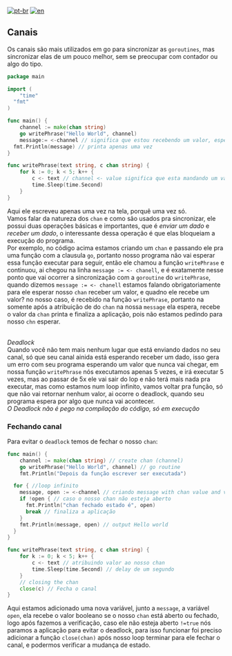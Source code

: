 [![pt-br](https://img.shields.io/badge/language-pt--br-green.svg)](https://github.com/kauemurakami/go-channels/blob/main/README.pt-br.md)
[![en](https://img.shields.io/badge/language-en-orange.svg)](https://github.com/kauemurakami/go-channels/blob/main/README.md)

## Canais
Os canais são mais utilizados em go para sincronizar as ```goroutines```, mas sincronizar elas de um pouco melhor, sem se preocupar com contador ou algo do tipo.  
```go
package main

import (
	"time"
  "fmt"
)

func main() {
	channel := make(chan string)
	go writePhrase("Hello World", channel)
	message:= <-channel // significa que estou recebendo um valor, esperando que o canal receba um valor
  fmt.Println(message) // printa apenas uma vez
}

func writePhrase(text string, c chan string) {
	for k := 0; k < 5; k++ {
		c <- text // channel <- value significa que esta mandando um valor pra dentro do canal
		time.Sleep(time.Second)
	}
}
```
Aqui ele escreveu apenas uma vez na tela, porquê uma vez só.  
Vamos falar da natureza dos ```chan``` e como são usados pra sincronizar, ele possui duas operações básicas e importantes, que é *enviar um dado* e *receber um dado*, o interessante dessa operação é que elas bloqueiam a execução do programa.  
Por exemplo, no código acima estamos criando um ```chan``` e passando ele pra uma função com a clausula ```go```, portanto nosso programa não vai esperar essa função executar para seguir, então ele chamou a função ```writePhrase``` e continuou, ai chegou na linha ```message := <- chanell```, e é exatamente nesse ponto que vai ocorrer a sincronização com a ```goroutine``` do ```writePhrase```, quando dizemos ```message := <- chanell``` estamos falando obrigatoriamente para ele esperar nosso ```chan``` receber um valor, e quadno ele recebe um valor? no nosso caso, é recebido na função ```writePhrase```, portanto na somente após a atribuição de do ```chan``` na nossa ```message``` ela espera, recebe o valor da ```chan``` printa e finaliza a aplicação, pois não estamos pedindo para nosso ```chn``` esperar.<br/><br/>

*Deadlock*   
Quando você não tem mais nenhum lugar que está enviando dados no seu canal, só que seu canal ainida está esperando receber um dado, isso gera um erro com seu programa esperando um valor que nunca vai chegar, em nossa função ```writePhrase``` nós executamos apenas 5 vezes, e irá executar 5 vezes, mas ao passar de 5x ele vai sair do lop e não terá mais nada pra executar, mas como estamos num loop infinito, vamos voltar pra função, só que não vai retornar nenhum valor, ai ocorre o deadlock, quando seu programa espera por algo que nunca vai acontecer.  
*O Deadlock não é pego na compilação do código, só em execução*  

### Fechando canal
Para evitar o ```deadlock``` temos de fechar o nosso ```chan```:  
```go
func main() {
	channel := make(chan string) // create chan (channel)
	go writePhrase("Hello World", channel) // go routine
	fmt.Println("Depois da função escrever ser executada")

  for { //loop infinito
    message, open := <-channel // criando message with chan value and verification is open
    if !open { // caso o nosso chan não esteja aberto
      fmt.Println("chan fechado estado é", open)
      break // finaliza a aplicação
    }
    fmt.Println(message, open) // output Hello world
  }
}

func writePhrase(text string, c chan string) {
	for k := 0; k < 5; k++ {
		c <- text // atribuindo valor ao nosso chan
		time.Sleep(time.Second) // delay de um segundo
	}
	// closing the chan
	close(c) // Fecha o canal
}
```
Aqui estamos adicionado uma nova  variável, junto a ```message```, a variável ```open```, ela recebe o valor booleano se o nosso ```chan``` está aberto ou fechado, logo após fazemos a verificação, caso ele não esteja aberto ```!=true``` nós paramos a aplicação para evitar o deadlock, para isso funcionar foi preciso adicionar a função ```close(chan)``` após nosso loop terminar para ele fechar o canal, e podermos verificar a mudança de estado.  
